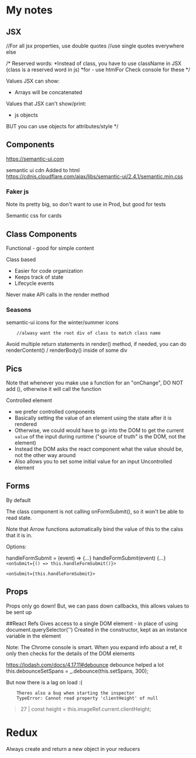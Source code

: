 # My notes

## JSX

//For all jsx properties, use double quotes
//use single quotes everywhere else

/* Reserved words: 
*Instead of class, you have to use className in JSX (class is a reserved word in js)
*for - use htmlFor
Check console for these 
*/

Values JSX can show: 
* Arrays will be concatenated

Values that JSX can't show/print: 
* js objects

BUT you can use objects for attributes/style
*/

## Components


https://semantic-ui.com

semantic ui cdn
Added to html
https://cdnjs.cloudflare.com/ajax/libs/semantic-ui/2.4.1/semantic.min.css

### Faker js
Note its pretty big, so don't want to use in Prod, but good for tests

Semantic css for cards

## Class Components

Functional - good for simple content

Class based 
* Easier for code organization
* Keeps track of state
* Lifecycle events

Never make API calls in the render method

### Seasons
semantic-ui icons for the winter/summer icons

        //alwasy want the root div of class to match class name

Avoid multiple return statements in render() method,
if needed, you can do renderContent() / renderBody() inside of some div

## Pics

Note that whenever you make use a function for an "onChange", DO NOT add
(), otherwise it will call the function

Controlled element
- we prefer controlled components
- Basically setting the value of an element using the state after it is rendered
- Otherwise, we could would have to go into the DOM to get the current `value` of the input during runtime ("source of truth" is the DOM, not the element)
- Instead the DOM asks the react component what the value should be, not the other way around
- Also allows you to set some initial value for an input 
Uncontrolled element

## Forms
By default 

The class component is not calling onFormSubmit(), so it won't be able to read state.

Note that Arrow functions automatically bind the value of this to the calss that it is in.

Options: 

handleFormSubmit = (event) => {...}
handleFormSubmit(event) {...}
`<onSubmit={() => this.handleFormSubmit()}>`

`<onSubmit={this.handleFormSubmit}>`

## Props
Props only go down! But, we can pass down callbacks, this allows values to be sent up 

##React Refs
Gives access to a single DOM element - in place of using document.querySelector('')
Created in the constructor, kept as an instance variable in the element 

Note: The Chrome console is smart. When you expand info about a ref, it only then checks for the details of the DOM elements 


https://lodash.com/docs/4.17.11#debounce
debounce helped a lot 
        this.debounceSetSpans = _.debounce(this.setSpans, 300);

But now there is a lag on load :(

        Theres also a bug when starting the inspector 
        TypeError: Cannot read property 'clientHeight' of null
> 27 |     const height = this.imageRef.current.clientHeight;


# Redux

Always create and return a new object in your reducers